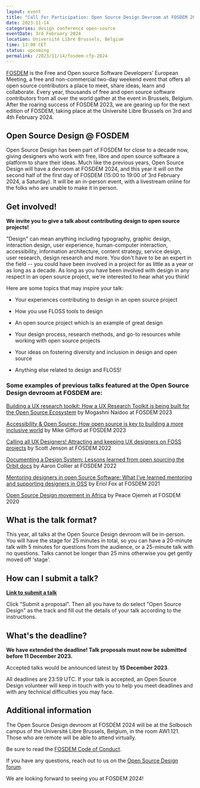 ```yaml
---
layout: event
title: "Call for Participation: Open Source Design Devroom at FOSDEM 2024"
date: 2023-11-14
categories: design conference open-source
eventDate: 3rd February 2024
location: Université Libre Brussels, Belgium
time: 13:00 CET
status: upcoming
permalink: /2023/11/14/fosdem-cfp-2024
---
```



[FOSDEM](https://fosdem.org) is the Free and Open source Software Developers’ European Meeting, a free and non-commercial two-day weekend event that offers all open source contributors a place to meet, share ideas, learn and collaborate.
Every year, thousands of free and open source software contributors from all over the world gather at the event in Brussels, Belgium. After the roaring success of FOSDEM 2023, we are gearing up for the next edition of FOSDEM, taking place at the Université Libre Brussels on 3rd and 4th February 2024.

## Open Source Design @ FOSDEM

Open Source Design has been part of FOSDEM for close to a decade now, giving designers who work with free, libre and open source software a platform to share their ideas. Much like the previous years, Open Source Design will have a devroom at FOSDEM 2024, and this year it will on the second half of the first day of FOSDEM (15:00 to 19:00 of 3rd February 2024, a Saturday). It will be an in-person event, with a livestream online for the folks who are unable to make it in person.

## Get involved!

**We invite you to give a talk about contributing design to open source projects!**

"Design" can mean anything including typography, graphic design, interaction design, user experience, human-computer interaction, accessibility, information architecture, content strategy, service design, user research, design research and more. You don't have to be an expert in the field -- you could have been involved in a project for as little as a year or as long as a decade. As long as you have been involved with design in any respect in an open source project, we're interested to hear what you think!

Here are some topics that may inspire your talk:

- Your experiences contributing to design in an open source project

- How you use FLOSS tools to design

- An open source project which is an example of great design

- Your design process, research methods, and go-to resources while working with open source projects

- Your ideas on fostering diversity and inclusion in design and open source

- Anything else related to design and FLOSS!

### Some examples of previous talks featured at the Open Source Design devroom at FOSDEM are:

[Building a UX research toolkit: How a UX Research Toolkit is being built for the Open Source Ecosystem](https://archive.fosdem.org/2023/schedule/event/building_a_ux_research_toolkit/) by Mogashni Naidoo at FOSDEM 2023

[Accessibility & Open Source: How open source is key to building a more inclusive world](https://archive.fosdem.org/2023/schedule/event/accessibility_and_open_source/) by Mike Gifford at FOSDEM 2023

[Calling all UX Designers! Attracting and keeping UX designers on FOSS projects](https://archive.fosdem.org/2022/schedule/event/osd_attracting_and_keeping_ux_designers_on_foss_projects/) by Scott Jenson at FOSDEM 2022

[Documenting a Design System: Lessons learned from open sourcing the Orbit docs](https://archive.fosdem.org/2022/schedule/event/osd_lessons_learned_from_open_sourcing_the_orbit_docs/) by Aaron Collier at FOSDEM 2022

[Mentoring designers in open Source Software: What I've learned mentoring and supporting designers in OSS](https://archive.fosdem.org/2021/schedule/event/mentoring_designers_in_open_source_software/) by Eriol Fox at FOSDEM 2021

[Open Source Design movement in Africa](https://archive.fosdem.org/2020/schedule/event/open_source_design_africa/) by Peace Ojemeh at FOSDEM 2020

## What is the talk format?

This year, all talks at the Open Source Design devroom will be in-person. You will have the stage for 25 minutes in total, so you can have a 20-minute talk with 5 minutes for questions from the audience, or a 25-minute talk with no questions. Talks cannot be longer than 25 mins otherwise you get gently moved off 'stage'.

## How can I submit a talk?

**[Link to submit a talk](https://pretalx.fosdem.org/fosdem-2024/cfp)** 

Click "Submit a proposal". Then all you have to do select "Open Source Design" as the track and fill out the details of your talk according to the instructions.


## What's the deadline?

**We have extended the deadline! Talk proposals must now be submitted before 11 December 2023.**

Accepted talks would be announced latest by **15 December 2023**.

All deadlines are 23:59 UTC. If your talk is accepted, an Open Source Design volunteer will keep in touch with you to help you meet deadlines and with any technical difficulties you may face.

## Additional information

The Open Source Design devroom at FOSDEM 2024 will be at the Solbosch campus of the Université Libre Brussels, Belgium, in the room AW1.121. Those who are remote will be able to attend virtually.

Be sure to read the [FOSDEM Code of Conduct](https://fosdem.org/2024/practical/conduct/).

If you have any questions, reach out to us on the [Open Source Design forum](https://discourse.opensourcedesign.net/t/fosdem-2024-discussion-volunteering-speaker-q-a/3675).

We are looking forward to seeing you at FOSDEM 2024!

